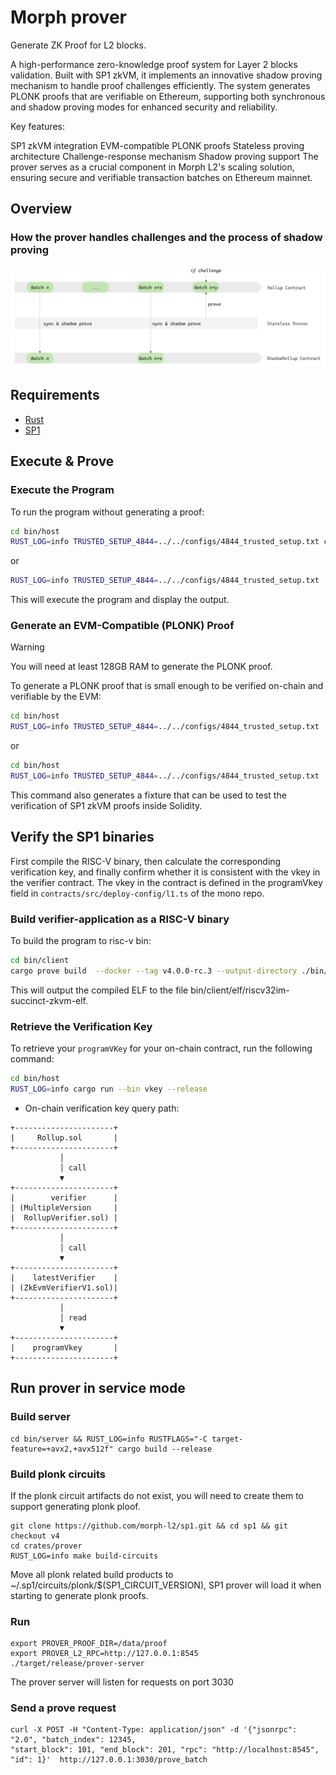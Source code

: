 # Morph prover
Generate ZK Proof for L2 blocks.

A high-performance zero-knowledge proof system for Layer 2 blocks validation. Built with SP1 zkVM, it implements an innovative shadow proving mechanism to handle proof challenges efficiently. The system generates PLONK proofs that are verifiable on Ethereum, supporting both synchronous and shadow proving modes for enhanced security and reliability.

Key features:

SP1 zkVM integration
EVM-compatible PLONK proofs
Stateless proving architecture
Challenge-response mechanism
Shadow proving support
The prover serves as a crucial component in Morph L2's scaling solution, ensuring secure and verifiable transaction batches on Ethereum mainnet.

## Overview
### How the prover handles challenges and the process of shadow proving
![alt text](assets/prover.png)
## Requirements
- [Rust](https://rustup.rs/)
- [SP1](https://docs.succinct.xyz/docs/sp1/introduction)


## Execute & Prove

### Execute the Program
To run the program without generating a proof:
```sh
cd bin/host
RUST_LOG=info TRUSTED_SETUP_4844=../../configs/4844_trusted_setup.txt cargo run --release
```
or

```sh
RUST_LOG=info TRUSTED_SETUP_4844=../../configs/4844_trusted_setup.txt  cargo run --release -- --block-path ../../testdata/devnet_small_batch_traces.json
```
This will execute the program and display the output.


### Generate an EVM-Compatible (PLONK) Proof

> [!WARNING]
> You will need at least 128GB RAM to generate the PLONK proof.

To generate a PLONK proof that is small enough to be verified on-chain and verifiable by the EVM:

```sh
cd bin/host
RUST_LOG=info TRUSTED_SETUP_4844=../../configs/4844_trusted_setup.txt  cargo run --release -- --prove
```
or
```sh
cd bin/host
RUST_LOG=info TRUSTED_SETUP_4844=../../configs/4844_trusted_setup.txt  cargo run --release -- --block-path ../../testdata/devnet_small_batch_traces.json --prove
```

This command also generates a fixture that can be used to test the verification of SP1 zkVM proofs
inside Solidity.


## Verify the SP1 binaries
First compile the RISC-V binary, then calculate the corresponding verification key, and finally confirm whether it is consistent with the vkey in the verifier contract. The vkey in the contract is defined in the programVkey field in ```contracts/src/deploy-config/l1.ts``` of the mono repo.

### Build verifier-application as a RISC-V binary
To build the program to risc-v bin:

```sh
cd bin/client
cargo prove build  --docker --tag v4.0.0-rc.3 --output-directory ./bin/client/elf/
```

This will output the compiled ELF to the file bin/client/elf/riscv32im-succinct-zkvm-elf.

### Retrieve the Verification Key
To retrieve your `programVKey` for your on-chain contract, run the following command:

```sh
cd bin/host
RUST_LOG=info cargo run --bin vkey --release
```

* On-chain verification key query path:
```
+----------------------+  
|     Rollup.sol       |  
+----------------------+  
           │  
           │ call  
           ▼  
+----------------------+  
|        verifier      |  
| (MultipleVersion     |  
|  RollupVerifier.sol) |  
+----------------------+  
           │  
           │ call  
           ▼  
+----------------------+  
|    latestVerifier    |  
| (ZkEvmVerifierV1.sol)|  
+----------------------+  
           │  
           │ read 
           ▼  
+----------------------+  
|    programVkey       |  
+----------------------+
```



## Run prover in service mode

### Build server
```
cd bin/server && RUST_LOG=info RUSTFLAGS="-C target-feature=+avx2,+avx512f" cargo build --release
```

### Build plonk circuits
If the plonk circuit artifacts do not exist, you will need to create them to support generating plonk ploof.
```
git clone https://github.com/morph-l2/sp1.git && cd sp1 && git checkout v4
cd crates/prover
RUST_LOG=info make build-circuits
```
Move all plonk related build products to ~/.sp1/circuits/plonk/$(SP1_CIRCUIT_VERSION), SP1 prover will load it when starting to generate plonk proofs.

### Run
```
export PROVER_PROOF_DIR=/data/proof
export PROVER_L2_RPC=http://127.0.0.1:8545
./target/release/prover-server
```
The prover server will listen for requests on port 3030

### Send a prove request
```
curl -X POST -H "Content-Type: application/json" -d '{"jsonrpc": "2.0", "batch_index": 12345, 
"start_block": 101, "end_block": 201, "rpc": "http://localhost:8545", "id": 1}'  http://127.0.0.1:3030/prove_batch
```
